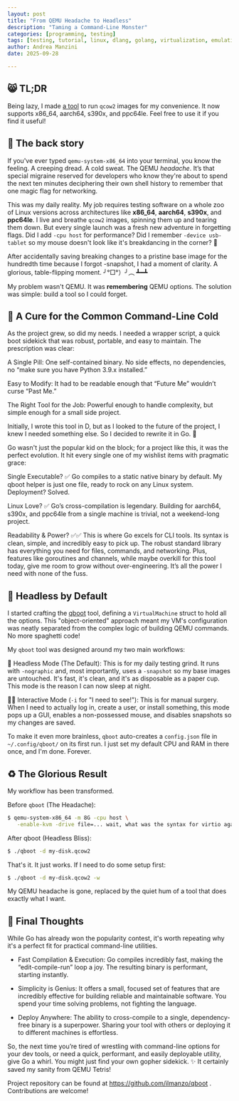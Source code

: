 ```yaml
---
layout: post
title: "From QEMU Headache to Headless"
description: "Taming a Command-Line Monster"
categories: [programming, testing]
tags: [testing, tutorial, linux, dlang, golang, virtualization, emulation, scripting]
author: Andrea Manzini
date: 2025-09-28

---
```


## 😸 TL;DR

Being lazy, I made [a tool](https://github.com/ilmanzo/qboot) to run `qcow2` images for my convenience. It now supports x86_64, aarch64, s390x, and ppc64le. Feel free to use it if you find it useful! 
## 📖 The back story

If you've ever typed `qemu-system-x86_64` into your terminal, you know the feeling. A creeping dread. A cold sweat. The QEMU *headache*. It’s that special migraine reserved for developers who know they're about to spend the next ten minutes deciphering their own shell history to remember that one magic flag for networking.

This was my daily reality. My job requires testing software on a whole zoo of Linux versions across architectures like **x86_64**, **aarch64**, **s390x**, and **ppc64le**. I live and breathe `qcow2` images, spinning them up and tearing them down. But every single launch was a fresh new adventure in forgetting flags. Did I add `-cpu host` for performance? Did I remember `-device usb-tablet` so my mouse doesn't look like it's breakdancing in the corner? 🤯

After accidentally saving breaking changes to a pristine base image for the hundredth time because I forgot -snapshot, I had a moment of clarity. A glorious, table-flipping moment. ╯°□°）╯︵ ┻━┻

My problem wasn't QEMU. It was **remembering** QEMU options. The solution was simple: build a tool so I could forget.

## 🥾 A Cure for the Common Command-Line Cold

As the project grew, so did my needs. I needed a wrapper script, a quick boot sidekick that was robust, portable, and easy to maintain. The prescription was clear:

A Single Pill: One self-contained binary. No side effects, no dependencies, no “make sure you have Python 3.9.x installed.”

Easy to Modify: It had to be readable enough that “Future Me” wouldn’t curse “Past Me.”

The Right Tool for the Job: Powerful enough to handle complexity, but simple enough for a small side project.

Initially, I wrote this tool in D, but as I looked to the future of the project, I knew I needed something else. So I decided to rewrite it in Go. 🐹

Go wasn't just the popular kid on the block; for a project like this, it was the perfect evolution. It hit every single one of my wishlist items with pragmatic grace:

Single Executable? ✅ Go compiles to a static native binary by default. My qboot helper is just one file, ready to rock on any Linux system. Deployment? Solved.

Linux Love? ✅ Go’s cross-compilation is legendary. Building for aarch64, s390x, and ppc64le from a single machine is trivial, not a weekend-long project.

Readability & Power? ✅✅ This is where Go excels for CLI tools. Its syntax is clean, simple, and incredibly easy to pick up. The robust standard library has everything you need for files, commands, and networking. Plus, features like goroutines and channels, while maybe overkill for this tool today, give me room to grow without over-engineering. It’s all the power I need with none of the fuss.


## 💆 Headless by Default

I started crafting the [qboot](https://github.com/ilmanzo/qboot) tool, defining a `VirtualMachine` struct to hold all the options. This "object-oriented" approach meant my VM's configuration was neatly separated from the complex logic of building QEMU commands. No more spaghetti code! 

My `qboot` tool was designed around my two main workflows:

🤖 Headless Mode (The Default): This is for my daily testing grind. It runs with `-nographic` and, most importantly, uses a `-snapshot` so my base images are untouched. It's fast, it's clean, and it's as disposable as a paper cup. This mode is the reason I can now sleep at night.

🧑‍💻 Interactive Mode (`-i` for "I need to see!"): This is for manual surgery. When I need to actually log in, create a user, or install something, this mode pops up a GUI, enables a non-possessed mouse, and disables snapshots so my changes are saved.

To make it even more brainless, `qboot` auto-creates a `config.json` file in `~/.config/qboot/` on its first run. I just set my default CPU and RAM in there once, and I'm done. Forever.

## ♻️ The Glorious Result

My workflow has been transformed.

Before `qboot` (The Headache):
```bash
$ qemu-system-x86_64 -m 8G -cpu host \
   -enable-kvm -drive file=... wait, what was the syntax for virtio again? *opens Google*
```

After qboot (Headless Bliss):
```bash
$ ./qboot -d my-disk.qcow2
```

That's it. It just works. If I need to do some setup first:
```bash
$ ./qboot -d my-disk.qcow2 -w
```

My QEMU headache is gone, replaced by the quiet hum of a tool that does exactly what I want.


## 💭 Final Thoughts

While Go has already won the popularity contest, it's worth repeating why it's a perfect fit for practical command-line utilities.

- Fast Compilation & Execution: Go compiles incredibly fast, making the “edit-compile-run” loop a joy. The resulting binary is performant, starting instantly.

- Simplicity is Genius: It offers a small, focused set of features that are incredibly effective for building reliable and maintainable software. You spend your time solving problems, not fighting the language.

- Deploy Anywhere: The ability to cross-compile to a single, dependency-free binary is a superpower. Sharing your tool with others or deploying it to different machines is effortless.

So, the next time you’re tired of wrestling with command-line options for your dev tools, or need a quick, performant, and easily deployable utility, give Go a whirl. You might just find your own gopher sidekick. ✨ It certainly saved my sanity from QEMU Tetris!

Project repository can be found at https://github.com/ilmanzo/qboot . Contributions are welcome!

